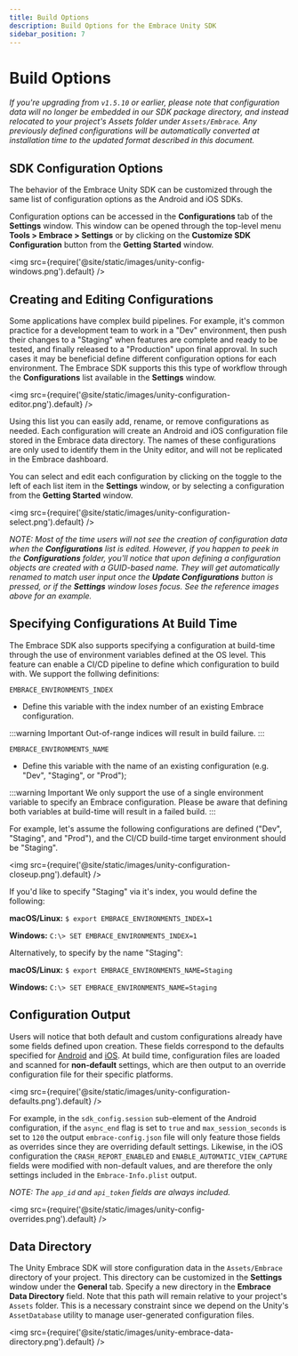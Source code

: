 ```yaml
---
title: Build Options
description: Build Options for the Embrace Unity SDK
sidebar_position: 7
---
```


# Build Options

*If you're upgrading from `v1.5.10` or earlier, please note that configuration data will no longer be embedded in our SDK package directory, and instead relocated to your project's Assets folder under `Assets/Embrace`.  Any previously defined configurations will be automatically converted at installation time to the updated format described in this document.*

## SDK Configuration Options
The behavior of the Embrace Unity SDK can be customized through the same list of configuration options as the Android and iOS SDKs.

Configuration options can be accessed in the **Configurations** tab of the **Settings** window. This window can be opened through the top-level menu **Tools > Embrace > Settings** or by clicking on the **Customize SDK Configuration** button from the **Getting Started** window.

<img src={require('@site/static/images/unity-config-windows.png').default} />

## Creating and Editing Configurations

Some applications have complex build pipelines.  For example, it's common practice for a development team to work in a "Dev" environment, then push their changes to a "Staging" when features are complete and ready to be tested, and finally released to a "Production" upon final approval. In such cases it may be beneficial define different configuration options for each environment.  The Embrace SDK supports this this type of workflow through the **Configurations** list available in the **Settings** window.

<img src={require('@site/static/images/unity-configuration-editor.png').default} />

Using this list you can easily add, rename, or remove configurations as needed.  Each configuration will create an Android and iOS configuration file stored in the Embrace data directory. The names of these configurations are only used to identify them in the Unity editor, and will not be replicated in the Embrace dashboard. 

You can select and edit each configuration by clicking on the toggle to the left of each list item in the **Settings** window, or by selecting a configuration from the **Getting Started** window.

<img src={require('@site/static/images/unity-configuration-select.png').default} />

*NOTE: Most of the time users will not see the creation of configuration data when the **Configurations** list is edited.  However, if you happen to peek in the **Configurations** folder, you'll notice that upon defining a configuration objects are created with a GUID-based name.  They will get automatically renamed to match user input once the **Update Configurations** button is pressed, or if the **Settings** window loses focus.  See the reference images above for an example.*

## Specifying Configurations At Build Time

The Embrace SDK also supports specifying a configuration at build-time through the use of environment variables defined at the OS level. This feature can enable a CI/CD pipeline to define which configuration to build with. We support the follwing definitions:

```EMBRACE_ENVIRONMENTS_INDEX```
* Define this variable with the index number of an existing Embrace configuration.

:::warning Important
Out-of-range indices will result in build failure.
:::

```EMBRACE_ENVIRONMENTS_NAME```
* Define this variable with the name of an existing configuration (e.g. "Dev", "Staging", or "Prod");

:::warning Important
  We only support the use of a single environment variable to specify an Embrace configuration. Please be aware that defining both variables at build-time will result in a failed build.
:::

For example, let's assume the following configurations are defined ("Dev", "Staging", and "Prod"), and the CI/CD build-time target environment should be "Staging".

<img src={require('@site/static/images/unity-configuration-closeup.png').default} />

If you'd like to specify "Staging" via it's index, you would define the following:

**macOS/Linux:**
```$ export EMBRACE_ENVIRONMENTS_INDEX=1```

**Windows:**
```C:\> SET EMBRACE_ENVIRONMENTS_INDEX=1```

Alternatively, to specify by the name "Staging":

**macOS/Linux:**
```$ export EMBRACE_ENVIRONMENTS_NAME=Staging```

**Windows:**
```C:\> SET EMBRACE_ENVIRONMENTS_NAME=Staging```

## Configuration Output

Users will notice that both default and custom configurations already have some fields defined upon creation.  These fields correspond to the defaults specified for [Android](/android/features/configuration-file/) and [iOS](/ios/5x/features/configuration-file/). At build time, configuration files are loaded and scanned for **non-default** settings, which are then output to an override configuration file for their specific platforms.

<img src={require('@site/static/images/unity-configuration-defaults.png').default} />

For example, in the `sdk_config.session` sub-element of the Android configuration, if the `async_end` flag is set to `true` and `max_session_seconds` is set to `120` the output `embrace-config.json` file will only feature those fields as overrides since they are overriding default settings. Likewise, in the iOS configuration the `CRASH_REPORT_ENABLED` and `ENABLE_AUTOMATIC_VIEW_CAPTURE` fields were modified with non-default values, and are therefore the only settings included in the `Embrace-Info.plist` output.

*NOTE: The `app_id` and `api_token` fields are always included.*

<img src={require('@site/static/images/unity-config-overrides.png').default} />

## Data Directory

The Unity Embrace SDK will store configuration data in the `Assets/Embrace` directory of your project.  This directory can be customized in the **Settings** window under the **General** tab.  Specify a new directory in the **Embrace Data Directory** field.  Note that this path will remain relative to your project's `Assets` folder. This is a necessary constraint since we depend on the Unity's `AssetDatabase` utility to manage user-generated configuration files.

<img src={require('@site/static/images/unity-embrace-data-directory.png').default} />
